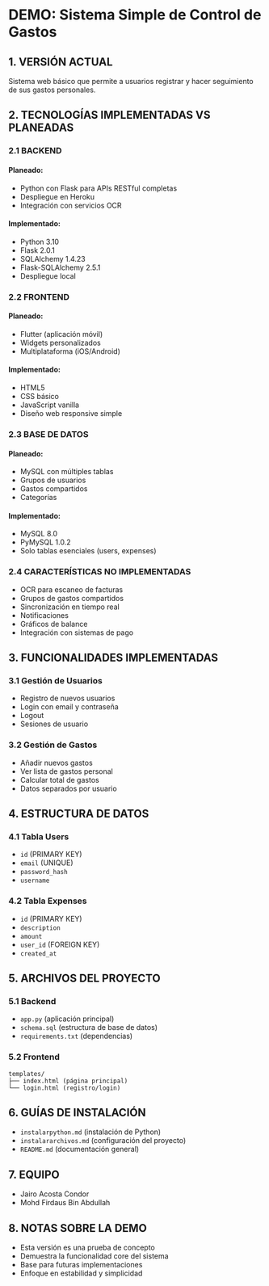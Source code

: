 # DEMO: Sistema Simple de Control de Gastos

## 1. VERSIÓN ACTUAL
Sistema web básico que permite a usuarios registrar y hacer seguimiento de sus gastos personales.

## 2. TECNOLOGÍAS IMPLEMENTADAS VS PLANEADAS

### 2.1 BACKEND
#### Planeado:
- Python con Flask para APIs RESTful completas
- Despliegue en Heroku
- Integración con servicios OCR

#### Implementado:
- Python 3.10
- Flask 2.0.1
- SQLAlchemy 1.4.23
- Flask-SQLAlchemy 2.5.1
- Despliegue local

### 2.2 FRONTEND
#### Planeado:
- Flutter (aplicación móvil)
- Widgets personalizados
- Multiplataforma (iOS/Android)

#### Implementado:
- HTML5
- CSS básico
- JavaScript vanilla
- Diseño web responsive simple

### 2.3 BASE DE DATOS
#### Planeado:
- MySQL con múltiples tablas
- Grupos de usuarios
- Gastos compartidos
- Categorías

#### Implementado:
- MySQL 8.0
- PyMySQL 1.0.2
- Solo tablas esenciales (users, expenses)

### 2.4 CARACTERÍSTICAS NO IMPLEMENTADAS
- OCR para escaneo de facturas
- Grupos de gastos compartidos
- Sincronización en tiempo real
- Notificaciones
- Gráficos de balance
- Integración con sistemas de pago

## 3. FUNCIONALIDADES IMPLEMENTADAS

### 3.1 Gestión de Usuarios
- Registro de nuevos usuarios
- Login con email y contraseña
- Logout
- Sesiones de usuario

### 3.2 Gestión de Gastos
- Añadir nuevos gastos
- Ver lista de gastos personal
- Calcular total de gastos
- Datos separados por usuario

## 4. ESTRUCTURA DE DATOS

### 4.1 Tabla Users
- `id` (PRIMARY KEY)
- `email` (UNIQUE)
- `password_hash`
- `username`

### 4.2 Tabla Expenses
- `id` (PRIMARY KEY)
- `description`
- `amount`
- `user_id` (FOREIGN KEY)
- `created_at`

## 5. ARCHIVOS DEL PROYECTO

### 5.1 Backend
- `app.py` (aplicación principal)
- `schema.sql` (estructura de base de datos)
- `requirements.txt` (dependencias)

### 5.2 Frontend
```
templates/
├── index.html (página principal)
└── login.html (registro/login)
```

## 6. GUÍAS DE INSTALACIÓN
- `instalarpython.md` (instalación de Python)
- `instalararchivos.md` (configuración del proyecto)
- `README.md` (documentación general)

## 7. EQUIPO
- Jairo Acosta Condor
- Mohd Firdaus Bin Abdullah

## 8. NOTAS SOBRE LA DEMO
- Esta versión es una prueba de concepto
- Demuestra la funcionalidad core del sistema
- Base para futuras implementaciones
- Enfoque en estabilidad y simplicidad 